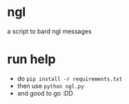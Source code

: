 # ngl
a script to bard ngl messages
# run help
- do `pip install -r requirements.txt`
- then use `python ngl.py`
- and good to go :DD
